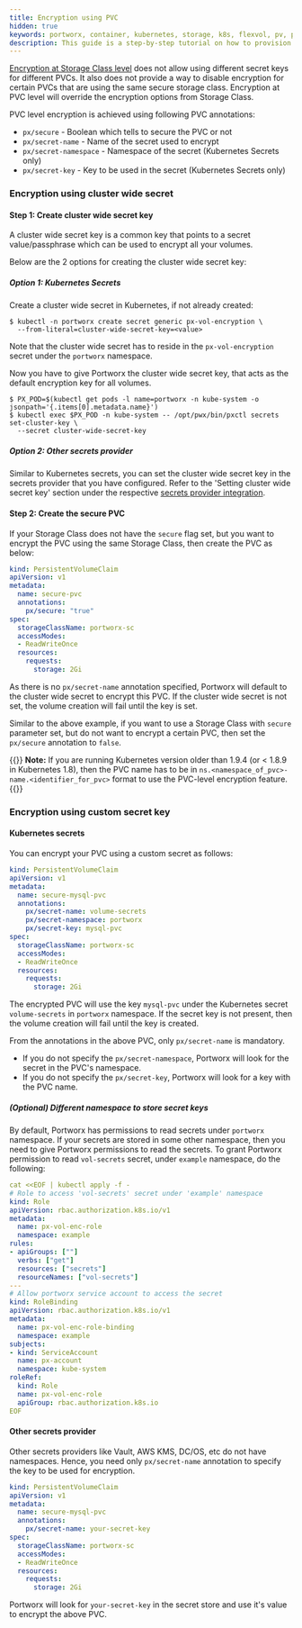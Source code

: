 ```yaml
---
title: Encryption using PVC
hidden: true
keywords: portworx, container, kubernetes, storage, k8s, flexvol, pv, persistent disk, encryption, pvc
description: This guide is a step-by-step tutorial on how to provision encrypted volumes using PVC annotations.
---
```


[Encryption at Storage Class level](/portworx-install-with-kubernetes/storage-operations/create-pvcs/storage-class-encryption) does not allow using different secret keys for different PVCs. It also does not provide a way to disable encryption for certain PVCs that are using the same secure storage class. Encryption at PVC level will override the encryption options from Storage Class.

PVC level encryption is achieved using following PVC annotations:

- `px/secure` - Boolean which tells to secure the PVC or not
- `px/secret-name` - Name of the secret used to encrypt
- `px/secret-namespace` - Namespace of the secret (Kubernetes Secrets only)
- `px/secret-key` - Key to be used in the secret (Kubernetes Secrets only)

### Encryption using cluster wide secret
#### Step 1: Create cluster wide secret key
A cluster wide secret key is a common key that points to a secret value/passphrase which can be used to encrypt all your volumes.

Below are the 2 options for creating the cluster wide secret key:

##### Option 1: Kubernetes Secrets
Create a cluster wide secret in Kubernetes, if not already created:
```text
$ kubectl -n portworx create secret generic px-vol-encryption \
  --from-literal=cluster-wide-secret-key=<value>
```
Note that the cluster wide secret has to reside in the `px-vol-encryption` secret under the `portworx` namespace.

Now you have to give Portworx the cluster wide secret key, that acts as the default encryption key for all volumes.
```text
$ PX_POD=$(kubectl get pods -l name=portworx -n kube-system -o jsonpath='{.items[0].metadata.name}')
$ kubectl exec $PX_POD -n kube-system -- /opt/pwx/bin/pxctl secrets set-cluster-key \
  --secret cluster-wide-secret-key
```

##### Option 2: Other secrets provider
Similar to Kubernetes secrets, you can set the cluster wide secret key in the secrets provider that you have configured. Refer to the 'Setting cluster wide secret key' section under the respective [secrets provider integration](/key-management).


#### Step 2: Create the secure PVC
If your Storage Class does not have the `secure` flag set, but you want to encrypt the PVC using the same Storage Class, then create the PVC as below:
```yaml
kind: PersistentVolumeClaim
apiVersion: v1
metadata:
  name: secure-pvc
  annotations:
    px/secure: "true"
spec:
  storageClassName: portworx-sc
  accessModes:
  - ReadWriteOnce
  resources:
    requests:
      storage: 2Gi
```

As there is no `px/secret-name` annotation specified, Portworx will default to the cluster wide secret to encrypt this PVC. If the cluster wide secret is not set, the volume creation will fail until the key is set.

Similar to the above example, if you want to use a Storage Class with `secure` parameter set, but do not want to encrypt a certain PVC, then set the `px/secure` annotation to `false`.

{{<info>}}
**Note:** If you are running Kubernetes version older than 1.9.4 (or < 1.8.9 in Kubernetes 1.8), then the PVC name has to be in `ns.<namespace_of_pvc>-name.<identifier_for_pvc>` format to use the PVC-level encryption feature.
{{</info>}}

### Encryption using custom secret key

#### Kubernetes secrets
You can encrypt your PVC using a custom secret as follows:
```yaml
kind: PersistentVolumeClaim
apiVersion: v1
metadata:
  name: secure-mysql-pvc
  annotations:
    px/secret-name: volume-secrets
    px/secret-namespace: portworx
    px/secret-key: mysql-pvc
spec:
  storageClassName: portworx-sc
  accessModes:
  - ReadWriteOnce
  resources:
    requests:
      storage: 2Gi
```

The encrypted PVC will use the key `mysql-pvc` under the Kubernetes secret `volume-secrets` in `portworx` namespace. If the secret key is not present, then the volume creation will fail until the key is created.

From the annotations in the above PVC, only `px/secret-name` is mandatory.
- If you do not specify the `px/secret-namespace`, Portworx will look for the secret in the PVC's namespace.
- If you do not specify the `px/secret-key`, Portworx will look for a key with the PVC name.

##### (Optional) Different namespace to store secret keys
By default, Portworx has permissions to read secrets under `portworx` namespace. If your secrets are stored in some other namespace, then you need to give Portworx permissions to read the secrets. To grant Portworx permission to read `vol-secrets` secret, under `example` namespace, do the following:

```yaml
cat <<EOF | kubectl apply -f -
# Role to access 'vol-secrets' secret under 'example' namespace
kind: Role
apiVersion: rbac.authorization.k8s.io/v1
metadata:
  name: px-vol-enc-role
  namespace: example
rules:
- apiGroups: [""]
  verbs: ["get"]
  resources: ["secrets"]
  resourceNames: ["vol-secrets"]
---
# Allow portworx service account to access the secret
kind: RoleBinding
apiVersion: rbac.authorization.k8s.io/v1
metadata:
  name: px-vol-enc-role-binding
  namespace: example
subjects:
- kind: ServiceAccount
  name: px-account
  namespace: kube-system
roleRef:
  kind: Role
  name: px-vol-enc-role
  apiGroup: rbac.authorization.k8s.io
EOF
```

#### Other secrets provider
Other secrets providers like Vault, AWS KMS, DC/OS, etc do not have namespaces. Hence, you need only `px/secret-name` annotation to specify the key to be used for encryption.
```yaml
kind: PersistentVolumeClaim
apiVersion: v1
metadata:
  name: secure-mysql-pvc
  annotations:
    px/secret-name: your-secret-key
spec:
  storageClassName: portworx-sc
  accessModes:
  - ReadWriteOnce
  resources:
    requests:
      storage: 2Gi
```
Portworx will look for `your-secret-key` in the secret store and use it's value to encrypt the above PVC.

